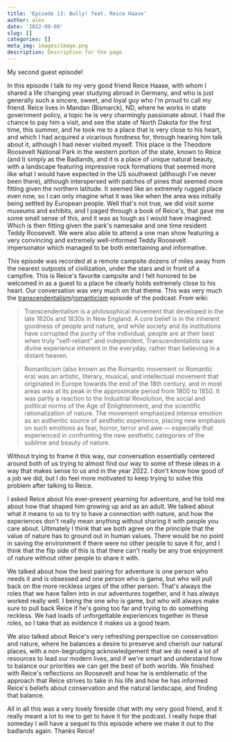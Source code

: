 ```yaml
---
title: 'Episode 13: Bully! feat. Reice Haase'
author: alex
date: '2022-09-09'
slug: []
categories: []
meta_img: images/image.png
description: Description for the page
---
```

My second guest episode! 

In this episode I talk to my very good friend Reice Haase, with whom I shared a life changing year studying abroad in Germany, and who is just generally such a sincere, sweet, and loyal guy who I'm proud to call my friend. Reice lives in Mandan (Bismarck), ND, where he works in state government policy, a topic he is very charmingly passionate about. I had the chance to pay him a visit, and see the state of North Dakota for the first time, this summer, and he took me to a place that is very close to his heart, and which I had acquired a vicarious fondness for, through hearing him talk about it, although I had never visited myself. This place is the Theodore Roosevelt National Park in the western portion of the state, known to Reice (and I) simply as the Badlands, and it is a place of unique natural beauty, with a landscape featuring impressive rock formations that seemed more like what I would have expected in the US southwest (although I've never been there), although interspersed with patches of pines that seemed more fitting given the northern latitude. It seemed like an extremely rugged place even now, so I can only imagine what it was like when the area was initially being settled by European people. Well that's not true, we did visit some museums and exhibits, and I paged through a book of Reice's, that gave me some small sense of this, and it was as tough as I would have imagined. Which is then fitting given the park's namesake and one time resident Teddy Roosevelt. We were also able to attend a one man show featuring a very convincing and extremely well-informed Teddy Roosevelt impersonator which managed to be both entertaining and informative. 

This episode was recorded at a remote campsite dozens of miles away from the nearest outposts of civilization, under the stars and in front of a campfire. This is Reice's favorite campsite and I felt honored to be welcomed in as a guest to a place he clearly holds extremely close to his heart. Our conversation was very much on that theme. This was very much the [transcendentalism](https://en.wikipedia.org/wiki/Transcendentalism)/[romanticism](https://en.wikipedia.org/wiki/Romanticism) episode of the podcast. From wiki:

> Transcendentalism is a philosophical movement that developed in the late 1820s and 1830s in New England. A core belief is in the inherent goodness of people and nature, and while society and its institutions have corrupted the purity of the individual, people are at their best when truly "self-reliant" and independent. Transcendentalists saw divine experience inherent in the everyday, rather than believing in a distant heaven.

> Romanticism (also known as the Romantic movement or Romantic era) was an artistic, literary, musical, and intellectual movement that originated in Europe towards the end of the 18th century, and in most areas was at its peak in the approximate period from 1800 to 1850. It was partly a reaction to the Industrial Revolution, the social and political norms of the Age of Enlightenment, and the scientific rationalization of nature. The movement emphasized intense emotion as an authentic source of aesthetic experience, placing new emphasis on such emotions as fear, horror, terror and awe — especially that experienced in confronting the new aesthetic categories of the sublime and beauty of nature.

Without trying to frame it this way, our conversation essentially centered around both of us trying to almost find our way to some of these ideas in a way that makes sense to us and in the year 2022. I don't know how good of a job we did, but I do feel more motivated to keep trying to solve this problem after talking to Reice.

I asked Reice about his ever-present yearning for adventure, and he told me about how that shaped him growing up and as an adult. We talked about what it means to us to try to have a connection with nature, and how the experiences don't really mean anything without sharing it with people you care about. Ultimately I think that we both agree on the principle that the value of nature has to ground out in human values. There would be no point in saving the environment if there were no other people to save it for, and I think that the flip side of this is that there can't really be any true enjoyment of nature without other people to share it with. 

We talked about how the best pairing for adventure is one person who needs it and is obsessed and one person who is game, but who will pull back on the more reckless urges of the other person. That's always the roles that we have fallen into in our adventures together, and it has always worked really well. I being the one who is game, but who will always make sure to pull back Reice if he's going too far and trying to do something reckless. We had loads of unforgettable experiences together in these roles, so I take that as evidence it makes us a good team.

We also talked about Reice's very refreshing perspective on conservation and nature, where he balances a desire to preserve and cherish our natural places, with a non-begrudging acknowledgement that we do need a lot of resources to lead our modern lives, and if we're smart and understand how to balance our priorities we can get the best of both worlds. We finished with Reice's reflections on Roosevelt and how he is emblematic of the approach that Reice strives to take in his life and how he has informed Reice's beliefs about conservation and the natural landscape, and finding that balance.

All in all this was a very lovely fireside chat with my very good friend, and it really meant a lot to me to get to have it for the podcast. I really hope that someday I will have a sequel to this episode where we make it out to the badlands again. Thanks Reice!


